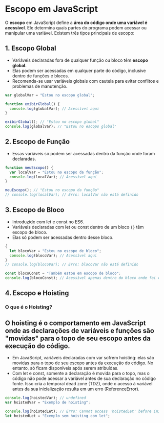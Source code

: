 # Escopo em JavaScript

O **escopo** em JavaScript define a **área do código onde uma variável é acessível**. Ele determina quais partes do programa podem acessar ou manipular uma variável. Existem três tipos principais de escopo:

## **1. Escopo Global**

- Variáveis declaradas fora de qualquer função ou bloco têm **escopo global**.
- Elas podem ser acessadas em qualquer parte do código, inclusive dentro de funções e blocos.
- Recomenda-se usar variáveis globais com cautela para evitar conflitos e problemas de manutenção.

```javascript
var globalVar = "Estou no escopo global";

function exibirGlobal() {
  console.log(globalVar); // Acessível aqui
}

exibirGlobal(); // "Estou no escopo global"
console.log(globalVar); // "Estou no escopo global"
```

## **2. Escopo de Função**

- Essas variáveis só podem ser acessadas dentro da função onde foram declaradas.

```javascript
function meuEscopo() {
  var localVar = "Estou no escopo da função";
  console.log(localVar); // Acessível aqui
}

meuEscopo(); // "Estou no escopo da função"
// console.log(localVar); // Erro: localVar não está definido
```

## **3. Escopo de Bloco**

- Introduzido com let e const no ES6.
- Variáveis declaradas com let ou const dentro de um bloco `{}` têm escopo de bloco.
- Elas só podem ser acessadas dentro desse bloco.

```javascript
{
  let blocoVar = "Estou no escopo de bloco";
  console.log(blocoVar); // Acessível aqui
}
// console.log(blocoVar); // Erro: blocoVar não está definido

const blocoConst = "Também estou em escopo de bloco";
console.log(blocoConst); // Acessível apenas dentro do bloco onde foi declarada
```

## **4. Escopo e Hoisting**

### O que é o Hoisting?

## O hoisting é o comportamento em JavaScript onde as declarações de variáveis e funções são "movidas" para o topo de seu escopo antes da execução do código.

- Em JavaScript, variáveis declaradas com var sofrem hoisting: elas são movidas para o topo de seu escopo antes da execução do código. No entanto, só ficam disponíveis após serem atribuídas.
- Com let e const, somente a declaração é movida para o topo, mas o código não pode acessar a variável antes de sua declaração no código fonte. Isso cria a temporal dead zone (TDZ), onde o acesso à variável antes da sua inicialização resulta em um erro (ReferenceError).

```javascript
console.log(hoistedVar); // undefined
var hoistedVar = "Exemplo de hoisting";

console.log(hoistedLet); // Erro: Cannot access 'hoistedLet' before initialization
let hoistedLet = "Exemplo sem hoisting com let";
```
